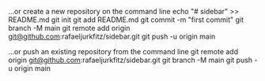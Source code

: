 …or create a new repository on the command line
echo "# sidebar" >> README.md
git init
git add README.md
git commit -m "first commit"
git branch -M main
git remote add origin git@github.com:rafaeljurkfitz/sidebar.git
git push -u origin main

…or push an existing repository from the command line
git remote add origin git@github.com:rafaeljurkfitz/sidebar.git
git branch -M main
git push -u origin main